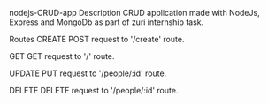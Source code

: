 nodejs-CRUD-app
Description
CRUD application made with NodeJs, Express and MongoDb as part of zuri internship task.

Routes
CREATE
POST request to '/create' route.

GET
GET request to '/' route.

UPDATE
PUT request to '/people/:id' route.

DELETE
DELETE request to '/people/:id' route.
